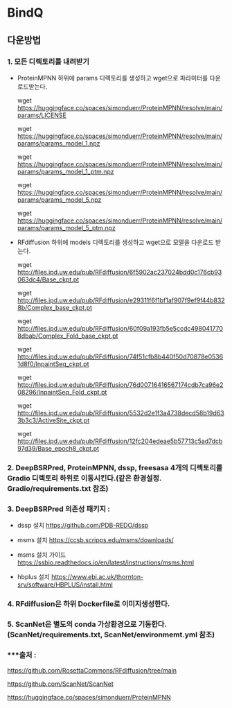 # BindQ
## 다운방법
### 1. 모든 디렉토리를 내려받기
- ProteinMPNN 하위에 params 디렉토리를 생성하고 wget으로 파라미터를 다운로드받는다.

  wget https://huggingface.co/spaces/simonduerr/ProteinMPNN/resolve/main/params/LICENSE
  
  wget https://huggingface.co/spaces/simonduerr/ProteinMPNN/resolve/main/params/params_model_1.npz
  
  wget https://huggingface.co/spaces/simonduerr/ProteinMPNN/resolve/main/params/params_model_1_ptm.npz
  
  wget https://huggingface.co/spaces/simonduerr/ProteinMPNN/resolve/main/params/params_model_5.npz
  
  wget https://huggingface.co/spaces/simonduerr/ProteinMPNN/resolve/main/params/params_model_5_ptm.npz

- RFdiffusion 하위에 models 디렉토리를 생성하고 wget으로 모델을 다운로드 받는다.

   wget http://files.ipd.uw.edu/pub/RFdiffusion/6f5902ac237024bdd0c176cb93063dc4/Base_ckpt.pt
 
   wget http://files.ipd.uw.edu/pub/RFdiffusion/e29311f6f1bf1af907f9ef9f44b8328b/Complex_base_ckpt.pt
 
   wget http://files.ipd.uw.edu/pub/RFdiffusion/60f09a193fb5e5ccdc4980417708dbab/Complex_Fold_base_ckpt.pt
 
   wget http://files.ipd.uw.edu/pub/RFdiffusion/74f51cfb8b440f50d70878e05361d8f0/InpaintSeq_ckpt.pt
 
   wget http://files.ipd.uw.edu/pub/RFdiffusion/76d00716416567174cdb7ca96e208296/InpaintSeq_Fold_ckpt.pt
 
   wget http://files.ipd.uw.edu/pub/RFdiffusion/5532d2e1f3a4738decd58b19d633b3c3/ActiveSite_ckpt.pt
 
   wget http://files.ipd.uw.edu/pub/RFdiffusion/12fc204edeae5b57713c5ad7dcb97d39/Base_epoch8_ckpt.pt

### 2. DeepBSRPred, ProteinMPNN, dssp, freesasa 4개의 디렉토리를 Gradio 디렉토리 하위로 이동시킨다.(같은 환경설정. Gradio/requirements.txt 참조)
### 3. DeepBSRPred 의존성 패키지 : 
- dssp 설치
https://github.com/PDB-REDO/dssp

- msms 설치
https://ccsb.scripps.edu/msms/downloads/

- msms 설치 가이드
https://ssbio.readthedocs.io/en/latest/instructions/msms.html

- hbplus 설치
https://www.ebi.ac.uk/thornton-srv/software/HBPLUS/install.html
### 4. RFdiffusion은 하위 Dockerfile로 이미지생성한다.
### 5. ScanNet은 별도의 conda 가상환경으로 기동한다. (ScanNet/requirements.txt, ScanNet/environmemt.yml 참조)

### ***출처 :
  https://github.com/RosettaCommons/RFdiffusion/tree/main
  
  https://github.com/ScanNet/ScanNet
  
  https://huggingface.co/spaces/simonduerr/ProteinMPNN
